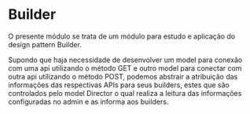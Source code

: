 # Builder

O presente módulo se trata de um módulo para estudo e aplicação do design pattern Builder.

Supondo que haja necessidade de desenvolver um model para conexão com uma api utilizando o método GET e outro model para conectar com outra api utilizando o método POST, podemos abstrair a atribuição das informações das respectivas APIs para seus builders, estes que são controlados pelo model Director o qual realiza a leitura das informações configuradas no admin e as informa aos builders.